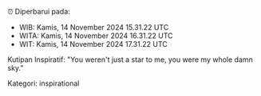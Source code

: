 ⏰ Diperbarui pada:
- WIB: Kamis, 14 November 2024 15.31.22 UTC
- WITA: Kamis, 14 November 2024 16.31.22 UTC
- WIT: Kamis, 14 November 2024 17.31.22 UTC

Kutipan Inspiratif:
"You weren't just a star to me, you were my whole damn sky."


Kategori: inspirational

